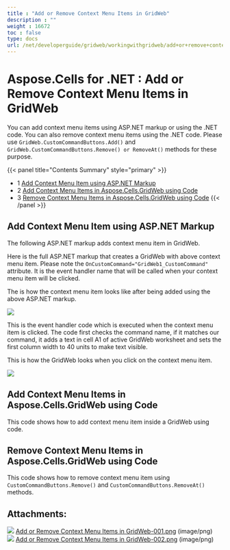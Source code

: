 ```yaml
---
title : "Add or Remove Context Menu Items in GridWeb" 
description : "" 
weight : 16672 
toc : false
type: docs
url: /net/developerguide/gridweb/workingwithgridweb/add+or+remove+context+menu+items+in+gridweb/
---
```


# Aspose.Cells for .NET : Add or Remove Context Menu Items in GridWeb


You can add context menu items using ASP.NET markup or using the .NET code. You can also remove context menu items using the .NET code. Please use `GridWeb.CustomCommandButtons.Add()` and `GridWeb.CustomCommandButtons.Remove() or RemoveAt()` methods for these purpose.

{{< panel title="Contents Summary" style="primary" >}}
*   1 [Add Context Menu Item using ASP.NET Markup](#add-context-menu-item-using-asp.net-markup)
*   2 [Add Context Menu Items in Aspose.Cells.GridWeb using Code](#add-context-menu-items-in-aspose.cells.gridweb-using-code)
*   3 [Remove Context Menu Items in Aspose.Cells.GridWeb using Code](#remove-context-menu-items-in-aspose.cells.gridweb-using-code)
{{< /panel >}}
 

## Add Context Menu Item using ASP.NET Markup

The following ASP.NET markup adds context menu item in GridWeb.

Here is the full ASP.NET markup that creates a GridWeb with above context menu item. Please note the `OnCustomCommand="GridWeb1_CustomCommand"` attribute. It is the event handler name that will be called when your context menu item will be clicked.

The is how the context menu item looks like after being added using the above ASP.NET markup.

![](https://docs2.aspose.com/cells/net/attachments/5013783/5115332.png)

This is the event handler code which is executed when the context menu item is clicked. The code first checks the command name, if it matches our command, it adds a text in cell A1 of active GridWeb worksheet and sets the first column width to 40 units to make text visible.

  
This is how the GridWeb looks when you click on the context menu item.

![](https://docs2.aspose.com/cells/net/attachments/5013783/5115349.png)

## Add Context Menu Items in Aspose.Cells.GridWeb using Code

This code shows how to add context menu item inside a GridWeb using code.

## Remove Context Menu Items in Aspose.Cells.GridWeb using Code

This code shows how to remove context menu item using `CustomCommandButtons.Remove()` and `CustomCommandButtons.RemoveAt()` methods.

## Attachments:

![](https://docs2.aspose.com/cells/net/images/icons/bullet_blue.gif) [Add or Remove Context Menu Items in GridWeb-001.png](https://docs2.aspose.com/cells/net/attachments/5013783/5115332.png) (image/png)  
![](https://docs2.aspose.com/cells/net/images/icons/bullet_blue.gif) [Add or Remove Context Menu Items in GridWeb-002.png](https://docs2.aspose.com/cells/net/attachments/5013783/5115349.png) (image/png)  

